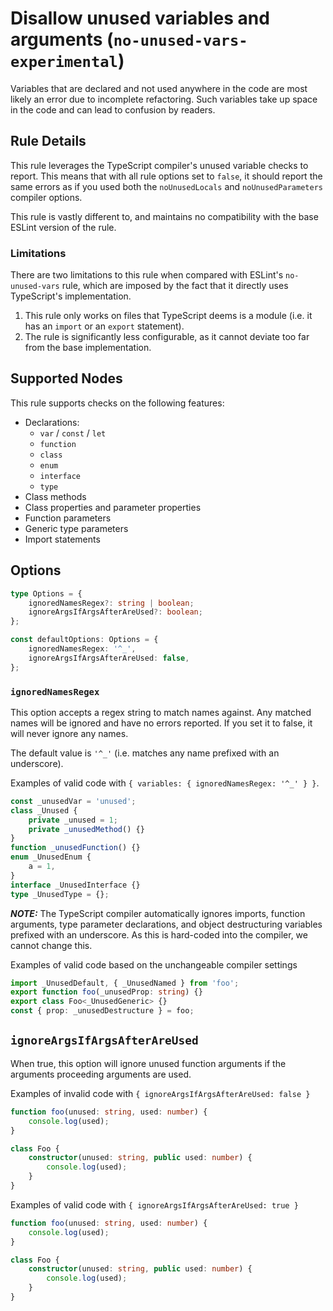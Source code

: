 # Disallow unused variables and arguments (`no-unused-vars-experimental`)

Variables that are declared and not used anywhere in the code are most likely an error due to incomplete refactoring. Such variables take up space in the code and can lead to confusion by readers.

## Rule Details

This rule leverages the TypeScript compiler's unused variable checks to report. This means that with all rule options set to `false`, it should report the same errors as if you used both the `noUnusedLocals` and `noUnusedParameters` compiler options.

This rule is vastly different to, and maintains no compatibility with the base ESLint version of the rule.

### Limitations

There are two limitations to this rule when compared with ESLint's `no-unused-vars` rule, which are imposed by the fact that it directly uses TypeScript's implementation.

1. This rule only works on files that TypeScript deems is a module (i.e. it has an `import` or an `export` statement).
2. The rule is significantly less configurable, as it cannot deviate too far from the base implementation.

## Supported Nodes

This rule supports checks on the following features:

-   Declarations:
    -   `var` / `const` / `let`
    -   `function`
    -   `class`
    -   `enum`
    -   `interface`
    -   `type`
-   Class methods
-   Class properties and parameter properties
-   Function parameters
-   Generic type parameters
-   Import statements

## Options

```ts
type Options = {
    ignoredNamesRegex?: string | boolean;
    ignoreArgsIfArgsAfterAreUsed?: boolean;
};

const defaultOptions: Options = {
    ignoredNamesRegex: '^_',
    ignoreArgsIfArgsAfterAreUsed: false,
};
```

### `ignoredNamesRegex`

This option accepts a regex string to match names against.
Any matched names will be ignored and have no errors reported.
If you set it to false, it will never ignore any names.

The default value is `'^_'` (i.e. matches any name prefixed with an underscore).

Examples of valid code with `{ variables: { ignoredNamesRegex: '^_' } }`.

```ts
const _unusedVar = 'unused';
class _Unused {
    private _unused = 1;
    private _unusedMethod() {}
}
function _unusedFunction() {}
enum _UnusedEnum {
    a = 1,
}
interface _UnusedInterface {}
type _UnusedType = {};
```

**_NOTE:_** The TypeScript compiler automatically ignores imports, function arguments, type parameter declarations, and object destructuring variables prefixed with an underscore.
As this is hard-coded into the compiler, we cannot change this.

Examples of valid code based on the unchangeable compiler settings

```ts
import _UnusedDefault, { _UnusedNamed } from 'foo';
export function foo(_unusedProp: string) {}
export class Foo<_UnusedGeneric> {}
const { prop: _unusedDestructure } = foo;
```

## `ignoreArgsIfArgsAfterAreUsed`

When true, this option will ignore unused function arguments if the arguments proceeding arguments are used.

Examples of invalid code with `{ ignoreArgsIfArgsAfterAreUsed: false }`

```ts
function foo(unused: string, used: number) {
    console.log(used);
}

class Foo {
    constructor(unused: string, public used: number) {
        console.log(used);
    }
}
```

Examples of valid code with `{ ignoreArgsIfArgsAfterAreUsed: true }`

```ts
function foo(unused: string, used: number) {
    console.log(used);
}

class Foo {
    constructor(unused: string, public used: number) {
        console.log(used);
    }
}
```

